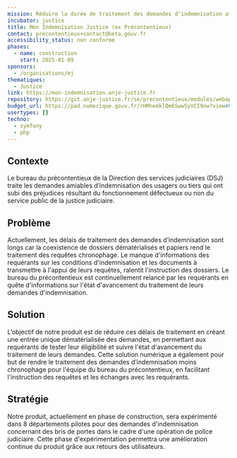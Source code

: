 ```yaml
---
mission: Réduire la durée de traitement des demandes d’indemnisation afin d’améliorer la qualité du service rendu aux usagers
incubator: justice
title: Mon Indemnisation Justice (ex Précontentieux)
contact: precontentieux+contact@beta.gouv.fr
accessibility_status: non conforme
phases:
  - name: construction
    start: 2025-01-09
sponsors:
  - /organisations/mj
thematiques:
  - Justice
link: https://mon-indemnisation.anje-justice.fr
repository: https://git.anje-justice.fr/se/precontentieux/modules/webapp
budget_url: https://pad.numerique.gouv.fr/rHMnemklQm6Sww5yVCI9ow?view#PRECONTENTIEUX
usertypes: []
techno:
  - symfony
  - php
---
```

## Contexte

Le bureau du précontentieux de la Direction des services judiciaires (DSJ) traite les demandes amiables d’indemnisation des usagers ou tiers qui ont subi des préjudices résultant du fonctionnement défectueux ou non du service public de la justice judiciaire.

## Problème

Actuellement, les délais de traitement des demandes d’indemnisation sont longs car la coexistence de dossiers dématérialisés et papiers rend le traitement des requêtes chronophage.
Le manque d'informations des requérants sur les conditions d'indemnisation et les documents à transmettre à l'appui de leurs requêtes, ralentit l'instruction des dossiers.
Le bureau du précontentieux est continuellement relancé par les requérants en quête d'informations sur l'état d'avancement du traitement de leurs demandes d'indemnisation.

## Solution

L’objectif de notre produit est de réduire ces délais de traitement en créant une entrée unique dématérialisée des demandes, en permettant aux requérants de tester leur éligibilité et suivre l'état d'avancement du traitement de leurs demandes. Cette solution numérique a également pour but de rendre le traitement des demandes d’indemnisation moins chronophage pour l'équipe du bureau du précontentieux, en facilitant l'instruction des requêtes et les échanges avec les requérants.


## Stratégie

Notre produit, actuellement en phase de construction, sera expérimenté dans 8 départements pilotes pour des demandes d'indemnisation concernant des bris de portes dans le cadre d'une opération de police judiciaire. Cette phase d'expérimentation permettra une amélioration continue du produit grâce aux retours des utilisateurs.
